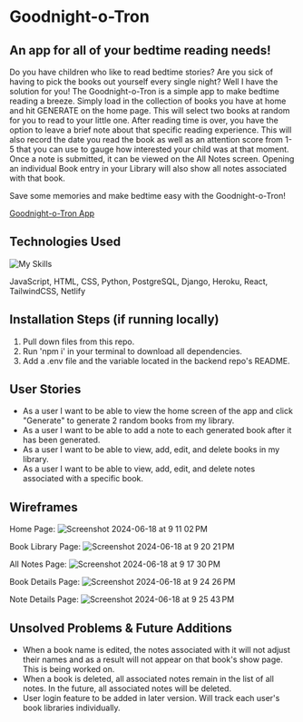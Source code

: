 # Goodnight-o-Tron
## An app for all of your bedtime reading needs!
Do you have children who like to read bedtime stories? Are you sick of having to pick the books out yourself every single night? Well I have the solution for you! The Goodnight-o-Tron is a simple app to make bedtime reading a breeze. Simply load in the collection of books you have at home and hit GENERATE on the home page. This will select two books at random for you to read to your little one. After reading time is over, you have the option to leave a brief note about that specific reading experience. This will also record the date you read the book as well as an attention score from 1-5 that you can use to gauge how interested your child was at that moment. Once a note is submitted, it can be viewed on the All Notes screen. Opening an individual Book entry in your Library will also show all notes associated with that book.

Save some memories and make bedtime easy with the Goodnight-o-Tron!

[Goodnight-o-Tron App](https://goodnight-o-tron.netlify.app/)

## Technologies Used
![My Skills](https://skillicons.dev/icons?i=js,html,css,py,postgres,django,heroku,react,tailwind,netlify)

JavaScript, HTML, CSS, Python, PostgreSQL, Django, Heroku, React, TailwindCSS, Netlify

## Installation Steps (if running locally)
1. Pull down files from this repo.
2. Run 'npm i' in your terminal to download all dependencies.
3. Add a .env file and the variable located in the backend repo's README.

## User Stories
- As a user I want to be able to view the home screen of the app and click "Generate" to generate 2 random books from my library.
- As a user I want to be able to add a note to each generated book after it has been generated.
- As a user I want to be able to view, add, edit, and delete books in my library.
- As a user I want to be able to view, add, edit, and delete notes associated with a specific book.

## Wireframes
Home Page:
![Screenshot 2024-06-18 at 9 11 02 PM](https://media.git.generalassemb.ly/user/51820/files/4001f294-e417-4eea-b63d-b56cacd00f1f)

Book Library Page:
![Screenshot 2024-06-18 at 9 20 21 PM](https://media.git.generalassemb.ly/user/51820/files/d03f5b5b-3e1e-48ac-80b7-b6d85de66085)

All Notes Page:
![Screenshot 2024-06-18 at 9 17 30 PM](https://media.git.generalassemb.ly/user/51820/files/e72caae9-ded4-47c8-b7d9-de5a29a28650)

Book Details Page:
![Screenshot 2024-06-18 at 9 24 26 PM](https://media.git.generalassemb.ly/user/51820/files/3eb87b36-d4ad-440b-9025-49a2bec400f0)

Note Details Page:
![Screenshot 2024-06-18 at 9 25 43 PM](https://media.git.generalassemb.ly/user/51820/files/927a569b-c63d-4ac0-9888-8cb4e138f8b3)

## Unsolved Problems & Future Additions
- When a book name is edited, the notes associated with it will not adjust their names and as a result will not appear on that book's show page. This is being worked on.
- When a book is deleted, all associated notes remain in the list of all notes. In the future, all associated notes will be deleted.
- User login feature to be added in later version. Will track each user's book libraries individually.
